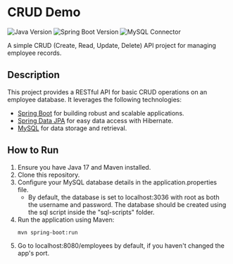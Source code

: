 # CRUD Demo

![Java Version](https://img.shields.io/badge/Java-17-informational?style=flat&logo=java)
![Spring Boot Version](https://img.shields.io/badge/Spring%20Boot-3.2.1-brightgreen?style=flat&logo=spring)
![MySQL Connector](https://img.shields.io/badge/MySQL%20Connector-runtime-yellow?style=flat&logo=mysql)

A simple CRUD (Create, Read, Update, Delete) API project for managing employee records.

## Description

This project provides a RESTful API for basic CRUD operations on an employee database. It leverages the following technologies:

- [Spring Boot](https://spring.io/projects/spring-boot) for building robust and scalable applications.
- [Spring Data JPA](https://spring.io/projects/spring-data-jpa) for easy data access with Hibernate.
- [MySQL](https://www.mysql.com/) for data storage and retrieval.

## How to Run

1. Ensure you have Java 17 and Maven installed.
2. Clone this repository.
3. Configure your MySQL database details in the application.properties file.
    - By default, the database is set to localhost:3036 with root as both the username and password. The database should be created using the sql script inside the "sql-scripts" folder.
4. Run the application using Maven:
   ```bash
   mvn spring-boot:run
5. Go to localhost:8080/employees by default, if you haven't changed the app's port.